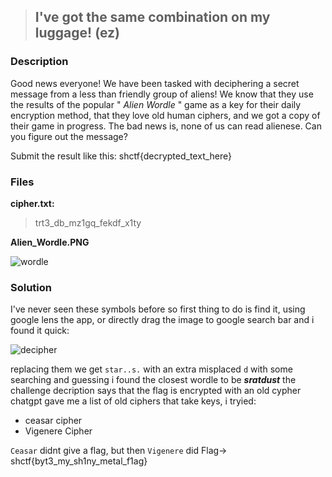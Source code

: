 > ## I've got the same combination on my luggage! (ez)

### Description

Good news everyone! We have been tasked with deciphering a secret message from a less than friendly group of aliens! We know that they use the results of the popular " *Alien Wordle* " game as a key for their daily encryption method, that they love old human ciphers, and we got a copy of their game in progress. The bad news is, none of us can read alienese. Can you figure out the message?

Submit the result like this: shctf{decrypted_text_here}

### Files

**cipher.txt:**

> trt3_db_mz1gq_fekdf_x1ty

**Alien_Wordle.PNG**

![wordle](https://i.imgur.com/ggPTYIv.png)

### Solution

I've never seen these symbols before so first thing to do is find it, using google lens the app, or directly drag the image to google search bar and i found it quick:

![decipher](https://i.imgur.com/n8Qk9sT.jpeg)

replacing them we get `star..s.` with an extra misplaced `d` with some searching and guessing i found the closest wordle to be ***sratdust*** the challenge decription says that the flag is encrypted with an old cypher chatgpt gave me a list of old ciphers that take keys, i tryied:

* ceasar cipher
* Vigenere Cipher

`Ceasar` didnt give a flag, but then `Vigenere` did Flag-> shctf{byt3_my_sh1ny_metal_f1ag}
